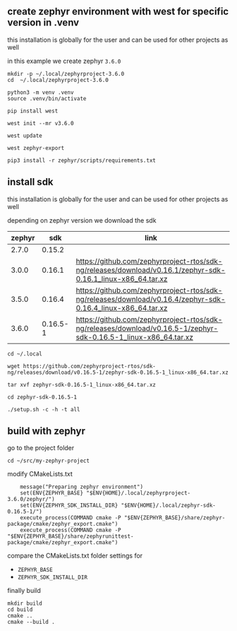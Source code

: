 
## create zephyr environment with west for specific version in .venv

this installation is globally for the user and can be used for other projects as well

in this example we create zephyr `3.6.0`

```
mkdir -p ~/.local/zephyrproject-3.6.0
cd  ~/.local/zephyrproject-3.6.0

python3 -m venv .venv
source .venv/bin/activate

pip install west

west init --mr v3.6.0

west update

west zephyr-export

pip3 install -r zephyr/scripts/requirements.txt
```

## install sdk

this installation is globally for the user and can be used for other projects as well

depending on zephyr version we download the sdk

| zephyr | sdk      | link                                                                                                             |
|--------|----------|------------------------------------------------------------------------------------------------------------------|
| 2.7.0  | 0.15.2   |                                                                                                                  |
| 3.0.0  | 0.16.1   | https://github.com/zephyrproject-rtos/sdk-ng/releases/download/v0.16.1/zephyr-sdk-0.16.1_linux-x86_64.tar.xz     |
| 3.5.0  | 0.16.4   | https://github.com/zephyrproject-rtos/sdk-ng/releases/download/v0.16.4/zephyr-sdk-0.16.4_linux-x86_64.tar.xz     |
| 3.6.0  | 0.16.5-1 | https://github.com/zephyrproject-rtos/sdk-ng/releases/download/v0.16.5-1/zephyr-sdk-0.16.5-1_linux-x86_64.tar.xz |

```
cd ~/.local

wget https://github.com/zephyrproject-rtos/sdk-ng/releases/download/v0.16.5-1/zephyr-sdk-0.16.5-1_linux-x86_64.tar.xz

tar xvf zephyr-sdk-0.16.5-1_linux-x86_64.tar.xz

cd zephyr-sdk-0.16.5-1

./setup.sh -c -h -t all
```



## build with zephyr

go to the project folder

```
cd ~/src/my-zephyr-project
```

modify CMakeLists.txt
```
    message("Preparing zephyr environment")
    set(ENV{ZEPHYR_BASE} "$ENV{HOME}/.local/zephyrproject-3.6.0/zephyr/")
    set(ENV{ZEPHYR_SDK_INSTALL_DIR} "$ENV{HOME}/.local/zephyr-sdk-0.16.5-1/")
    execute_process(COMMAND cmake -P "$ENV{ZEPHYR_BASE}/share/zephyr-package/cmake/zephyr_export.cmake")
    execute_process(COMMAND cmake -P "$ENV{ZEPHYR_BASE}/share/zephyrunittest-package/cmake/zephyr_export.cmake")
```

compare the CMakeLists.txt folder settings for
* `ZEPHYR_BASE`
* `ZEPHYR_SDK_INSTALL_DIR`


finally build

```
mkdir build
cd build
cmake ..
cmake --build .
```
